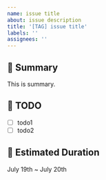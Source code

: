 ```yaml
---
name: issue title
about: issue description
title: '[TAG] issue title'
labels: ''
assignees: ''
---
```


## 🌱 Summary

This is summary.

## 🌱 TODO

- [ ] todo1
- [ ] todo2

## 🌱 Estimated Duration

July 19th ~ July 20th
